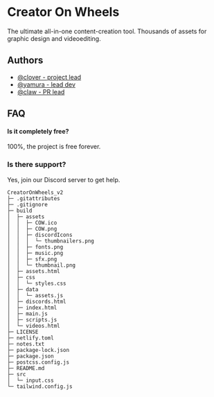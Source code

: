 # Creator On Wheels

The ultimate all-in-one content-creation tool. Thousands of assets for graphic design and videoediting.


## Authors

- [@clover - project lead](https://www.youtube.com/@Yxmura)
- [@yamura - lead dev](https://www.youtube.com/@Yxmura)
- [@claw - PR lead](https://www.youtube.com/channel/UC9vd3qD2LRa1PEe2tDjZjfQ)


## FAQ

#### Is it completely free?

100%, the project is free forever.

### Is there support?

Yes, join our Discord server to get help.


```
CreatorOnWheels_v2
├─ .gitattributes
├─ .gitignore
├─ build
│  ├─ assets
│  │  ├─ COW.ico
│  │  ├─ COW.png
│  │  ├─ discordIcons
│  │  │  └─ thumbnailers.png
│  │  ├─ fonts.png
│  │  ├─ music.png
│  │  ├─ sfx.png
│  │  └─ thumbnail.png
│  ├─ assets.html
│  ├─ css
│  │  └─ styles.css
│  ├─ data
│  │  └─ assets.js
│  ├─ discords.html
│  ├─ index.html
│  ├─ main.js
│  ├─ scripts.js
│  └─ videos.html
├─ LICENSE
├─ netlify.toml
├─ notes.txt
├─ package-lock.json
├─ package.json
├─ postcss.config.js
├─ README.md
├─ src
│  └─ input.css
└─ tailwind.config.js

```